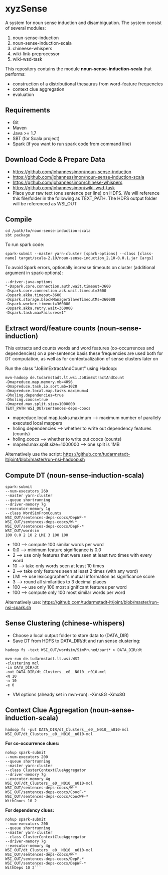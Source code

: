 xyzSense
========

A system for noun sense induction and disambiguation. The system consist of several modules:

1. noun-sense-induction
2. noun-sense-induction-scala
3. chineese-whispers
4. wiki-link-preprocessor
5. wiki-wsd-task

This repository contains the module **noun-sense-induction-scala** that performs:
- construction of a distributional thesaurus from word-feature frequencies
- context clue aggregation
- evaluation 


Requirements
------------

- Git
- Maven
- Java >= 1.7
- SBT (for Scala project)
- Spark (if you want to run spark code from command line)

Download Code & Prepare Data
----------------------------

- https://github.com/johannessimon/noun-sense-induction
- https://github.com/johannessimon/noun-sense-induction-scala
- https://github.com/johannessimon/chinese-whispers
- https://github.com/johannessimon/wiki-wsd-task
- Place your raw text (one sentence per line) on HDFS. We will reference this file/folder in the following as TEXT_PATH. The HDFS output folder will be referenced as WSI_OUT

Compile
-------

```
cd /path/to/noun-sense-induction-scala
sbt package
```

To run spark code:
```
spark-submit --master yarn-cluster [spark-options] --class [class-name] target/scala-2.10/noun-sense-induction_2.10-0.0.1.jar [args]
```

To avoid Spark errors, optionally increase timeouts on cluster (additional argument in spark-options):
```
--driver-java-options 
"-Dspark.core.connection.auth.wait.timeout=3600
-Dspark.core.connection.ack.wait.timeout=3600
-Dspark.akka.timeout=3600
-Dspark.storage.blockManagerSlaveTimeoutMs=360000
-Dspark.worker.timeout=360000
-Dspark.akka.retry.wait=360000
-Dspark.task.maxFailures=1"
```

Extract word/feature counts (noun-sense-induction)
------------------------

This extracts and counts words and word features (co-occurrences and dependencies) on a per-sentence basis
these frequencies are used both for DT computation, as well as for contextualization of sense clusters later on

Run the class "JoBimExtractAndCount" using Hadoop:

```
mvn-hadoop de.tudarmstadt.lt.wsi.JoBimExtractAndCount
-Dmapreduce.map.memory.mb=4096 
-Dmapreduce.task.io.sort.mb=1028
-Dmapreduce.local.map.tasks.maximum=4
-Dholing.dependencies=true
-Dholing.coocs=true
-Dmapred.max.split.size=1000000 
TEXT_PATH WSI_OUT/sentences-deps-coocs
```


- mapreduce.local.map.tasks.maximum --> maximum number of parallely executed local mappers
- holing.dependencies --> whether to write out dependency features (counts)
- holing.coocs --> whether to write out coocs (counts)
- mapred.max.split.size=1000000 --> one split is 1MB

Alternatively use the script: https://github.com/tudarmstadt-lt/joint/blob/master/run-nsi-hadoop.sh

Compute DT (noun-sense-induction-scala)
-----------

```
spark-submit 
--num-executors 260
--master yarn-cluster
--queue shortrunning
--driver-memory 7g
--executor-memory 1g
--class WordSimFromCounts
WSI_OUT/sentences-deps-coocs/DepWF-*
WSI_OUT/sentences-deps-coocs/W-*
WSI_OUT/sentences-deps-coocs/DepF-*
WSI_OUT/wordsim
100 0.0 2 10 2 LMI 3 100 100
```

- 100 --> compute 100 similar words per word
- 0.0 --> minimum feature significance is 0.0
- 2 --> use only features that were seen at least two times with every word
- 10 --> take only words seen at least 10 times
- 2 --> take only features seen at least 2 times (with any word)
- LMI --> use lexicographer's mutual information as significance score
- 3 --> round all similarities to 3 decimal places
- 100 --> use only 100 most significant features per word
- 100 --> compute only 100 most similar words per word

Alternatively use: https://github.com/tudarmstadt-lt/joint/blob/master/run-nsi-spark.sh

Sense Clustering (chinese-whispers)
-------

- Choose a local output folder to store data to (DATA_DIR)
- Save DT from HDFS to DATA_DIR/dt and run sense clustering:
```
hadoop fs -text WSI_OUT/wordsim/SimPruned/part* > DATA_DIR/dt
```

```
mvn-run de.tudarmstadt.lt.wsi.WSI
-clustering mcl
-in DATA_DIR/dt
-out DATA_DIR/dt_Clusters__e0__N010__n010-mcl
-N 10
-n 10
-e 0
```

- VM options (already set in mvn-run): -Xms8G -Xmx8G

Context Clue Aggregation (noun-sense-induction-scala)
----------

```
hadoop fs -put DATA_DIR/dt_Clusters__e0__N010__n010-mcl WSI_OUT/dt_Clusters__e0__N010__n010-mcl
```

**For co-occurrence clues:**
```
nohup spark-submit
--num-executors 200
--queue shortrunning
--master yarn-cluster
--class ClusterContextClueAggregator
--driver-memory 7g
--executor-memory 4g
WSI_OUT/dt_Clusters__e0__N010__n010-mcl
WSI_OUT/sentences-deps-coocs/W-*
WSI_OUT/sentences-deps-coocs/CoocF-*
WSI_OUT/sentences-deps-coocs/CoocWF-*
WithCoocs 10 2
```


**For dependency clues:**
```
nohup spark-submit
--num-executors 200
--queue shortrunning 
--master yarn-cluster
--class ClusterContextClueAggregator
--driver-memory 7g 
--executor-memory 4g
WSI_OUT/dt_Clusters__e0__N010__n010-mcl 
WSI_OUT/sentences-deps-coocs/W-*
WSI_OUT/sentences-deps-coocs/DepF-*
WSI_OUT/sentences-deps-coocs/DepWF-*
WithDeps 10 2```
